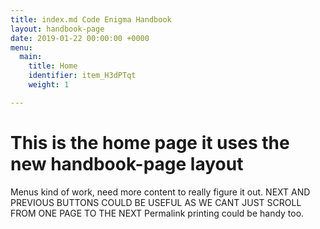 ```yaml
---
title: index.md Code Enigma Handbook
layout: handbook-page
date: 2019-01-22 00:00:00 +0000
menu:
  main:
    title: Home
    identifier: item_H3dPTqt
    weight: 1

---
```

# This is the home page it uses the new handbook-page layout
Menus kind of work, need more content to really figure it out.
NEXT AND PREVIOUS BUTTONS COULD BE USEFUL AS WE CANT JUST SCROLL FROM ONE PAGE TO THE NEXT
Permalink printing could be handy too. 

